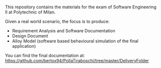 This repository contains the materials for the exam of Software Engineering II at Polytechnic of Milan.

Given a real world scenario, the focus is to produce:
* Requirement Analysis and Software Documentation
* Design Document
* Alloy Model (software based behavioural simulation of the final application)

You can find the final documentation at: https://github.com/bertox94/PollaTiraboschi/tree/master/DeliveryFolder
